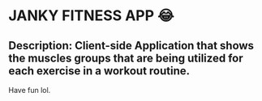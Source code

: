 # JANKY FITNESS APP 😂

## Description: Client-side Application that shows the muscles groups that are being utilized for each exercise in a workout routine.

Have fun lol.

